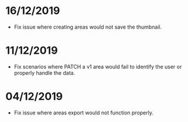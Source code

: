 # 16/12/2019
- Fix issue where creating areas would not save the thumbnail.

# 11/12/2019
- Fix scenarios where PATCH a v1 area would fail to identify the user or properly handle the data.

# 04/12/2019
- Fix issue where areas export would not function properly.
